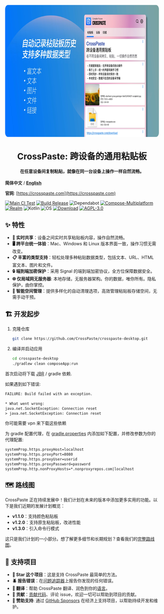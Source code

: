 <div align="center">
   <img src="marketing/cn/marketing.webp" width="768px" height="432px" alt="海报" />
   <h1>CrossPaste: 跨设备的通用粘贴板</h1>
   <h4>在任意设备间复制粘贴，就像在同一台设备上操作一样自然流畅。</h4>
</div>

**简体中文** / [**English**](./README.md)

**官网**: [https://crosspaste.com](https://crosspaste.com)

[![Main CI Test](https://github.com/CrossPaste/crosspaste-desktop/actions/workflows/ci.yml/badge.svg?branch=main)](https://github.com/CrossPaste/crosspaste-desktop/actions/workflows/ci.yml)
[![Build Release](https://github.com/CrossPaste/crosspaste-desktop/actions/workflows/build-release.yml/badge.svg)](https://github.com/CrossPaste/crosspaste-desktop/actions/workflows/build-release.yml)
![Dependabot](https://img.shields.io/badge/Dependabot-enabled-2cbe4e.svg?logo=dependabot&logoColor=white)
[![Compose-Multiplatform](https://img.shields.io/badge/UI-Compose%20Multiplatform-3a7af2?logo=jetpackcompose&logoColor=white)](https://github.com/JetBrains/compose-multiplatform)
[![Realm](https://img.shields.io/badge/Database-Realm-39477F?logo=realm&logoColor=white)](https://github.com/realm/realm-kotlin)
![Kotlin](https://img.shields.io/badge/Lang-Kotlin-0095D5.svg?logo=kotlin&logoColor=white)
![OS](https://img.shields.io/badge/OS-Windows%20%7C%20macOS%20%7C%20Linux-2cbe4e)
[![Download](https://img.shields.io/badge/Download-v1.0.6-2cbe4e?logo=download&link=https://crosspaste.com/download)](https://crosspaste.com/download)
[![AGPL-3.0](https://img.shields.io/badge/License-AGPL%20v3-2cbe4e.svg)](https://github.com/CrossPaste/crosspaste-desktop/blob/main/LICENSE)

## ✨ 特性

- **🔄 实时共享**：设备之间实时共享粘贴板内容，操作自然流畅。
- **🖥️ 跨平台统一体验**：Mac、Windows 和 Linux 版本界面一致，操作习惯无需改变。
- **📋 丰富的类型支持**：轻松处理多种粘贴数据类型，包括文本、URL、HTML 富文本、图片和文件。
- **🔒 端到端加密保护**：采用 Signal 的端到端加密协议，全方位保障数据安全。
- **🌐 仅局域网无服务器**: 本地存储，无服务器架构。你的数据，唯你所有。隐私保护，由你掌控。
- **🧹 智能空间管理**：提供多样化的自动清理选项，高效管理粘贴板存储空间，无需手动干预。

## 🏗 开发起步

1. 克隆仓库

   ```bash
   git clone https://github.com/CrossPaste/crosspaste-desktop.git
   ```

2. 编译并启动应用

   ```bash
   cd crosspaste-desktop
   ./gradlew clean composeApp:run
   ```

首次启动将下载 [JBR](https://github.com/JetBrains/JetBrainsRuntime) / gradle 依赖.

如果遇到如下错误:
```log
FAILURE: Build failed with an exception.

* What went wrong:
java.net.SocketException: Connection reset
> java.net.SocketException: Connection reset
```
你可能需要 vpn 来下载这些依赖

为 gradle 配置代理，在 [gradle.properties](./gradle.properties) 内添加如下配置，并修改参数为你的代理配置:
```properties
systemProp.https.proxyHost=localhost
systemProp.https.proxyPort=8080
systemProp.https.proxyUser=userid
systemProp.https.proxyPassword=password
systemProp.http.nonProxyHosts=*.nonproxyrepos.com|localhost
```

## 🗺️ 路线图
CrossPaste 正在持续发展中！我们计划在未来的版本中添加更多实用的功能。以下是我们近期的发展计划概览：

- **v1.1.0**：支持颜色粘贴板
- **v1.2.0**：支持原生粘贴板，改进性能
- **v1.3.0**：引入命令行模式

这只是我们计划的一小部分。想了解更多细节和长期规划？查看我们的[完整路线图](./Roadmap.zh-CN.md)。

## 🤝 支持项目

- **🌟 Star 这个项目**：这是支持 CrossPaste 最简单的方法。
- **🪲 报告错误**：在[问题追踪器](https://github.com/CrossPaste/crosspaste-desktop/issues/new/choose)上报告你发现的任何错误。
- **📖 翻译**：帮助 CrossPaste 翻译、润色到你的[语言](https://github.com/CrossPaste/crosspaste-desktop/tree/main/composeApp/src/desktopMain/resources/i18n)。
- **📝 贡献**：[贡献代码](./Contributing.zh-CN.md)、评论 issue，欢迎一切可以帮助到项目的贡献。
- **💖 赞助支持**: 通过 [GitHub Sponsors](https://github.com/sponsors/CrossPaste) 在经济上支持项目，以帮助持续开发和维护。